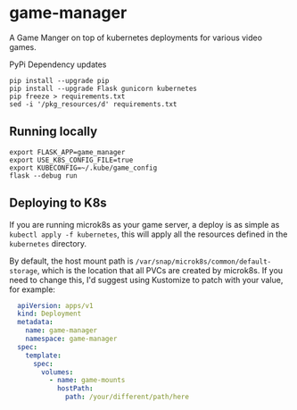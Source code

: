 # game-manager
A Game Manger on top of kubernetes deployments for various video games.

PyPi Dependency updates

    pip install --upgrade pip
    pip install --upgrade Flask gunicorn kubernetes
    pip freeze > requirements.txt
    sed -i '/pkg_resources/d' requirements.txt

## Running locally

```commandline
export FLASK_APP=game_manager
export USE_K8S_CONFIG_FILE=true
export KUBECONFIG=~/.kube/game_config
flask --debug run
```

## Deploying to K8s

If you are running microk8s as your game server, a deploy is as simple as `kubectl apply -f kubernetes`, this will apply
all the resources defined in the `kubernetes` directory.

By default, the host mount path is `/var/snap/microk8s/common/default-storage`, which is the location that all PVCs
are created by microk8s.  If you need to change this, I'd suggest using Kustomize to patch with your value, for example:

```yaml
  apiVersion: apps/v1
  kind: Deployment
  metadata:
    name: game-manager
    namespace: game-manager
  spec:
    template:
      spec:
        volumes:
          - name: game-mounts
            hostPath:
              path: /your/different/path/here
```